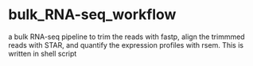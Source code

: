 # bulk_RNA-seq_workflow
a bulk RNA-seq pipeline to trim the reads with fastp, align the trimmmed reads with STAR, and quantify the expression profiles with rsem.
This is written in shell script
